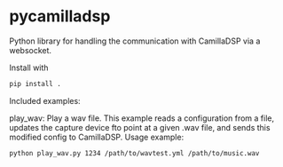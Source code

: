 # pycamilladsp
Python library for handling the communication with CamillaDSP via a websocket.

Install with 
```sh
pip install .
```

Included examples:

play_wav: Play a wav file. This example reads a configuration from a file, updates the capture device fto point at a given .wav file, and sends this modified config to CamillaDSP.
Usage example:
```sh
python play_wav.py 1234 /path/to/wavtest.yml /path/to/music.wav
```
